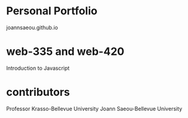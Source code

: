 # Personal Portfolio

joannsaeou.github.io


# web-335 and web-420
 Introduction to Javascript

# contributors 
Professor Krasso-Bellevue University Joann Saeou-Bellevue University
